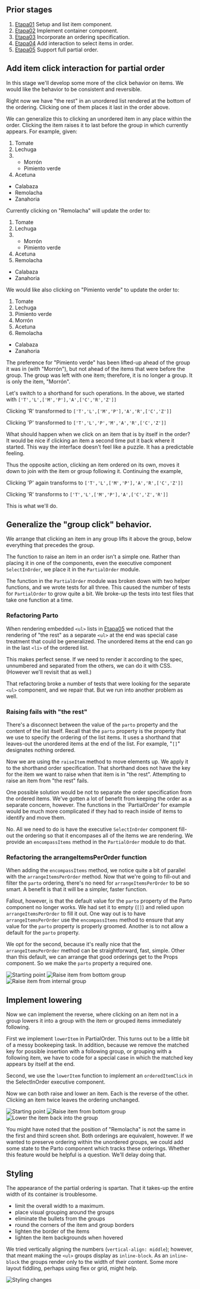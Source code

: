 ## Prior stages
1. [Etapa01](Etapa01.md) Setup and list item component.
1. [Etapa02](Etapa02.md) Implement container component.
1. [Etapa03](Etapa03.md) Incorporate an ordering specification.
1. [Etapa04](Etapa04.md) Add interaction to select items in order.
1. [Etapa05](Etapa05.md) Support full partial order.

## Add item click interaction for partial order

In this stage we'll develop some more of the click behavior on items.
We would like the behavior to be consistent and reversible.

Right now we have "the rest" in an
unordered list rendered at the bottom of the ordering. Clicking one
of them places it last in the order above.

We can generalize this to clicking an unordered item in any place
within the order. Clicking the item raises it to last before the
group in which currently appears. For example, given:

1. Tomate
1. Lechuga
1.  - Morrón
    - Pimiento verde
1. Acetuna

- Calabaza
- Remolacha
- Zanahoria

Currently clicking on "Remolacha" will update the order to:

1. Tomate
1. Lechuga
1.  - Morrón
    - Pimiento verde
1. Acetuna
1. Remolacha

- Calabaza
- Zanahoria

We would like also clicking on "Pimiento verde" to update the order to:

1. Tomate
1. Lechuga
1. Pimiento verde
1. Morrón
1. Acetuna
1. Remolacha

- Calabaza
- Zanahoria

The preference for "Pimiento verde" has been lifted-up ahead of the group
it was in (with "Morrón"), but not ahead of the items that were before
the group. The group was left with one item; therefore, it is no longer
a group. It is only the item, "Morrón".

Let's switch to a shorthand for such operations. In the above, we started
with
```['T','L',['M','P'],'A',['C','R','Z']]```

Clicking 'R' transformed to
```['T','L',['M','P'],'A','R',['C','Z']]```

Clicking 'P' transformed to
```['T','L','P','M','A','R',['C','Z']]```

What should happen when we click on an item that is by itself in the order?
It would be nice if clicking an item a second time put it back where it started.
This way the interface doesn't feel like a puzzle. It has a predictable
feeling.

Thus the opposite action, clicking an item ordered on its own, moves it down
to join with the item or group following it. Continuing the example,

Clicking 'P' again transforms to
```['T','L',['M','P'],'A','R',['C','Z']]```

Clicking 'R' transforms to
```['T','L',['M','P'],'A',['C','Z','R']]```

This is what we'll do.

## Generalize the "group click" behavior.

We arrange that clicking an item in any group lifts it above the group,
below everything that precedes the group.

The function to raise an item in an order isn't a simple one.
Rather than placing it in one of the components, even the executive
component `SelectInOrder`, we place it in the `PartialOrder` module.

The function in the `PartialOrder` module was broken down with two
helper functions, and we wrote tests for all three. This caused the
number of tests for `PartialOrder` to grow quite a bit. We broke-up
the tests into test files that take one function at a time.

### Refactoring Parto

When rendering embedded `<ul>` lists in [Etapa05](Etapa05.md) we noticed
that the rendering of "the rest" as a separate `<ul>` at the end
was special case treatment that could be generalized. The unordered
items at the end can go in the last `<li>` of the ordered list.

This makes perfect sense. If we need to render it according to the spec,
unnumbered and separated from the others, we can do it with CSS.
(However we'll revisit that as well.)

That refactoring broke a number of tests that were looking for the
separate `<ul>` component, and we repair that. But we run into another
problem as well.

### Raising fails with "the rest"

There's a disconnect between the value of the `parto` property
and the content of the list itself. Recall that the `parto` property
is the property that we use to specify the ordering of the list items.
It uses a shorthand that leaves-out the unordered items at the end of
the list. For example, "`[]`" designates nothing ordered.

Now we are using the `raiseItem` method to move elements up. We apply it
to the shorthand order specification. That shorthand does not
have the key for the item we want to raise when that item is in "the rest".
Attempting to raise an item from "the rest" fails.

One possible solution would be not to separate the order specification
from the ordered items. We've gotten a lot of benefit from keeping the
order as a separate concern, however. The functions in the `PartialOrder'
for example would be much more complicated if they had to reach inside
of items to identify and move them.

No. All we need to do is have the executive `SelectInOrder` component
fill-out the ordering so that it encompases all of the items we are rendering.
We provide an `encompassItems` method in the `PartialOrder` module to do that.

### Refactoring the arrangeItemsPerOrder function

When adding the `encompassItems` method, we notice quite a bit of parallel
with the `arrangeItemsPerOrder` method. Now that we're going to fill-out
and filter the `parto` ordering, there's no need for `arrangeItemsPerOrder`
to be so smart. A benefit is that it will be a simpler, faster function.

Fallout, however, is that the default value for the `parto` property
of the Parto component no longer works. We had set it to empty (`[]`)
and relied upon `arrangeItemsPerOrder` to fill it out. One way out is
to have `arrangeItemsPerOrder` use the `encompassItems` method to ensure
that any value for the `parto` property is properly groomed. Another is
to not allow a default for the `parto` property.

We opt for the second, because it's really nice that the `arrangeItemsPerOrder`
method can be straightforward, fast, simple. Other than this default, we can
arrange that good orderings get to the Props component. So we make the
`parto` property a required one.

![Starting point](images/Etapa06Capture1.png)
![Raise item from bottom group](images/Etapa06Capture2.png)
![Raise item from internal group](images/Etapa06Capture3.png)

## Implement lowering

Now we can implement the reverse, where clicking on an item not in a group
lowers it into a group with the item or grouped items immediately following.

First we implement `lowerItem` in PartialOrder. This turns out to be
a little bit of a messy bookeeping task. In addition, because we remove
the matched key for possible insertion with a following group, or
grouping with a following item, we have to code for a special case in which
the matched key appears by itself at the end.

Second, we use the `lowerItem` function to implement an `orderedItemClick`
in the SelectInOrder executive component.

Now we can both raise and lower an item. Each is the reverse of the other.
Clicking an item twice leaves the ordering unchanged.

![Starting point](images/Etapa06Capture1.png)
![Raise item from bottom group](images/Etapa06Capture4.png)
![Lower the item back into the group](images/Etapa06Capture5.png)

You might have noted that the position of "Remolacha" is not the same in the
first and third screen shot. Both orderings are equivalent, however.
If we wanted to preserve ordering within the unordered groups, we could
add some state to the Parto component which tracks these orderings.
Whether this feature would be helpful is a question. We'll delay doing
that.

## Styling

The appearance of the partial ordering is spartan. That it takes-up the
entire width of its container is troublesome.

- limit the overall width to a maximum.
- place visual grouping around the groups
- eliminate the bullets from the groups
- round the corners of the item and group borders
- lighten the border of the items
- lighten the item backgrounds when hovered

We tried vertically aligning the numbers (`vertical-align: middle`);
however, that meant making the
`<ul>` groups display as `inline-block`. As an `inline-block` the groups
render only to the width of their content.
Some more layout fiddling, perhaps using flex or grid, might help.

![Styling changes](images/Etapa06Capture6.png)
